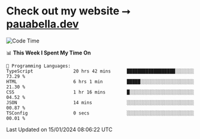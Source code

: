 # Check out my website ⭢ [pauabella.dev](https://pauabella.dev)

<!--START_SECTION:waka-->
![Code Time](http://img.shields.io/badge/Code%20Time-2%2C854%20hrs%2045%20mins-blue)

📊 **This Week I Spent My Time On** 

```text
💬 Programming Languages: 
TypeScript               20 hrs 42 mins      ██████████████████░░░░░░░   73.29 % 
HTML                     6 hrs 1 min         █████░░░░░░░░░░░░░░░░░░░░   21.30 % 
CSS                      1 hr 16 mins        █░░░░░░░░░░░░░░░░░░░░░░░░   04.52 % 
JSON                     14 mins             ░░░░░░░░░░░░░░░░░░░░░░░░░   00.87 % 
TSConfig                 0 secs              ░░░░░░░░░░░░░░░░░░░░░░░░░   00.01 % 
```


 Last Updated on 15/01/2024 08:06:22 UTC
<!--END_SECTION:waka-->
